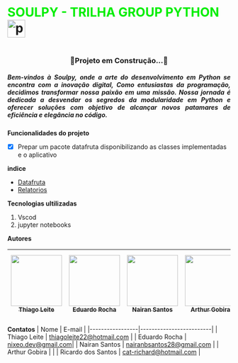 # <font color="gree"> SOULPY - TRILHA GROUP PYTHON </font><img src="https://cdn.jsdelivr.net/gh/devicons/devicon/icons/python/python-original.svg" height="40" alt="python logo"  />
  <img width="12" />
  
  <h3 align="center">🚧Projeto em Construção...🚧</h3>

 <h5 align="justify">Bem-vindos à Soulpy, onde a arte do desenvolvimento em Python se encontra com a inovação digital, Como entusiastas da programação, decidimos transformar nossa paixão em uma missão. Nossa jornada é dedicada a desvendar os segredos da modularidade em Python e oferecer soluções com objetivo de alcançar novos patamares de eficiência e elegância no código.</h5>

**Funcionalidades do projeto**

- [x] Prepar um pacote datafruta disponibilizando as classes implementadas e o aplicativo

 **indice**

 - <a href="./DataFruta/Funçao.md">Datafruta</a>
  - <a href="./Relatorios/">Relatorios</a>

 **Tecnologias ultilizadas**

 1. Vscod
 2. jupyter notebooks

  **Autores**

  | [<img src="https://avatars.githubusercontent.com/u/147214226?v=4" width=115><br><sub>Thiago Leite</sub>](https://github.com/Leitetc) |  [<img src="https://avatars.githubusercontent.com/u/133709733?v=4" width=115><br><sub>Eduardo Rocha </sub>](https://github.com/eduardsroch) |  [<img src="https://avatars.githubusercontent.com/u/144444085?v=4" width=115><br><sub>Nairan Santos</sub>](https://github.com/nairansantos) | [<img src="https://avatars.githubusercontent.com/u/146987217?v=4" width=115><br><sub>Arthur Gobira</sub>](https://github.com/GobiraArthur) | [<img src="https://avatars.githubusercontent.com/u/148831994?v=4" width=115><br><sub>Ricardo dos Santos </sub>](https://github.com/RicardTIc) |
| :---: | :---: | :---: | :---: |:---: |

**Contatos**
| Nome            | E-mail                  |
|-----------------|-------------------------|
| Thiago Leite    | [thiagoleite22@hotmail.com](mailto:thiagoleite22@hotmail.com) |
| Eduardo Rocha   | [nixeo.dev@gmail.com](mailto:nixeo.dev@gmail.com)| 
| Nairan Santos   | [nairanbsantos28@gmail.com](mailto:nairanbsantos28@gmail.com) |
| Arthur Gobira   | [](mailto:)| 
| Ricardo dos Santos   | [cat-richard@hotmail.com](mailto:cat-richard@hotmail.com) |